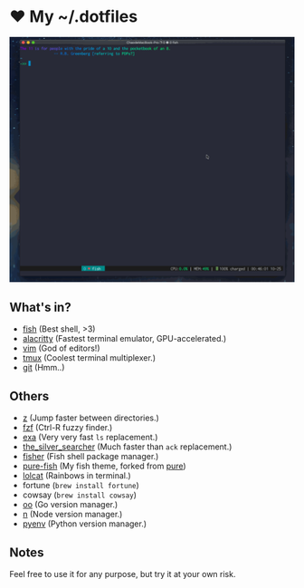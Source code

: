 ❤ My ~/.dotfiles
================

![](images/demo.gif)

What's in?
---------

- [fish](https://fishshell.com/) (Best shell, >3)
- [alacritty](https://github.com/jwilm/alacritty) (Fastest terminal emulator, GPU-accelerated.)
- [vim](https://www.vim.org/) (God of editors!)
- [tmux](https://github.com/tmux/tmux) (Coolest terminal multiplexer.)
- [git](https://github.com/git) (Hmm..)


Others
-------

- [z](https://github.com/rupa/z) (Jump faster between directories.)
- [fzf](https://github.com/junegunn/fzf) (Ctrl-R fuzzy finder.)
- [exa](https://github.com/ogham/exa) (Very very fast `ls` replacement.)
- [the_silver_searcher](https://github.com/ggreer/the_silver_searcher) (Much faster than `ack` replacement.)
- [fisher](https://github.com/jorgebucaran/fisher) (Fish shell package manager.)
- [pure-fish](https://github.com/hit9/pure) (My fish theme, forked from [pure](https://github.com/rafaelrinaldi/pure))
- [lolcat](https://github.com/busyloop/lolcat) (Rainbows in terminal.)
- fortune (`brew install fortune`)
- cowsay (`brew install cowsay`)
- [oo](https://github.com/hit9/oo) (Go version manager.)
- [n](https://github.com/tj/n) (Node version manager.)
- [pyenv](https://github.com/pyenv/pyenv) (Python version manager.)

Notes
-----

Feel free to use it for any purpose, but try it at your own risk.

